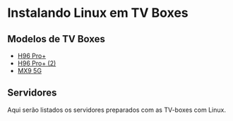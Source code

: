 # Instalando Linux em TV Boxes

## Modelos de TV Boxes

- [H96 Pro+](./h96-pro-plus/readme.md)
- [H96 Pro+ (2)](./h96-pro-plus-2/readme.md)
- [MX9 5G](./mx9-5g/readme.md)

## Servidores

Aqui serão listados os servidores preparados com as TV-boxes com Linux.